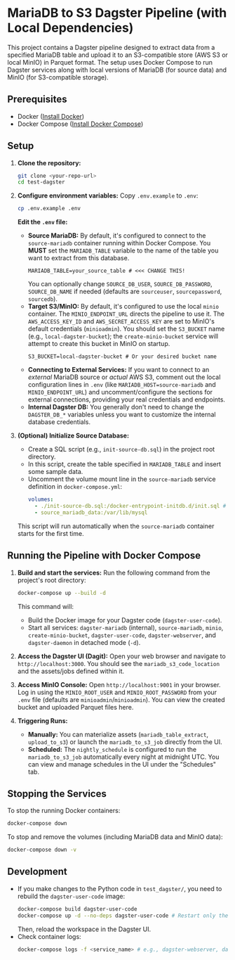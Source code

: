 # MariaDB to S3 Dagster Pipeline (with Local Dependencies)

This project contains a Dagster pipeline designed to extract data from a specified MariaDB table and upload it to an S3-compatible store (AWS S3 or local MinIO) in Parquet format. The setup uses Docker Compose to run Dagster services along with local versions of MariaDB (for source data) and MinIO (for S3-compatible storage).

## Prerequisites

*   Docker ([Install Docker](https://docs.docker.com/get-docker/))
*   Docker Compose ([Install Docker Compose](https://docs.docker.com/compose/install/))

## Setup

1.  **Clone the repository:**
    ```bash
    git clone <your-repo-url>
    cd test-dagster
    ```

2.  **Configure environment variables:**
    Copy `.env.example` to `.env`:
    ```bash
    cp .env.example .env
    ```
    **Edit the `.env` file:**
    *   **Source MariaDB:** By default, it's configured to connect to the `source-mariadb` container running within Docker Compose. You **MUST** set the `MARIADB_TABLE` variable to the name of the table you want to extract from this database.
        ```dotenv
        MARIADB_TABLE=your_source_table # <<< CHANGE THIS!
        ```
        You can optionally change `SOURCE_DB_USER`, `SOURCE_DB_PASSWORD`, `SOURCE_DB_NAME` if needed (defaults are `sourceuser`, `sourcepassword`, `sourcedb`).
    *   **Target S3/MinIO:** By default, it's configured to use the local `minio` container. The `MINIO_ENDPOINT_URL` directs the pipeline to use it. The `AWS_ACCESS_KEY_ID` and `AWS_SECRET_ACCESS_KEY` are set to MinIO's default credentials (`minioadmin`). You should set the `S3_BUCKET` name (e.g., `local-dagster-bucket`); the `create-minio-bucket` service will attempt to create this bucket in MinIO on startup.
        ```dotenv
        S3_BUCKET=local-dagster-bucket # Or your desired bucket name
        ```
    *   **Connecting to External Services:** If you want to connect to an *external* MariaDB source or *actual* AWS S3, comment out the local configuration lines in `.env` (like `MARIADB_HOST=source-mariadb` and `MINIO_ENDPOINT_URL`) and uncomment/configure the sections for external connections, providing your real credentials and endpoints.
    *   **Internal Dagster DB:** You generally don't need to change the `DAGSTER_DB_*` variables unless you want to customize the internal database credentials.

3.  **(Optional) Initialize Source Database:**
    *   Create a SQL script (e.g., `init-source-db.sql`) in the project root directory.
    *   In this script, create the table specified in `MARIADB_TABLE` and insert some sample data.
    *   Uncomment the volume mount line in the `source-mariadb` service definition in `docker-compose.yml`:
        ```yaml
        volumes:
          - ./init-source-db.sql:/docker-entrypoint-initdb.d/init.sql # < UNCOMMENT THIS
          - source_mariadb_data:/var/lib/mysql
        ```
    This script will run automatically when the `source-mariadb` container starts for the first time.

## Running the Pipeline with Docker Compose

1.  **Build and start the services:**
    Run the following command from the project's root directory:
    ```bash
    docker-compose up --build -d
    ```
    This command will:
    *   Build the Docker image for your Dagster code (`dagster-user-code`).
    *   Start all services: `dagster-mariadb` (internal), `source-mariadb`, `minio`, `create-minio-bucket`, `dagster-user-code`, `dagster-webserver`, and `dagster-daemon` in detached mode (`-d`).

2.  **Access the Dagster UI (Dagit):**
    Open your web browser and navigate to `http://localhost:3000`.
    You should see the `mariadb_s3_code_location` and the assets/jobs defined within it.

3.  **Access MinIO Console:**
    Open `http://localhost:9001` in your browser. Log in using the `MINIO_ROOT_USER` and `MINIO_ROOT_PASSWORD` from your `.env` file (defaults are `minioadmin`/`minioadmin`). You can view the created bucket and uploaded Parquet files here.

4.  **Triggering Runs:**
    *   **Manually:** You can materialize assets (`mariadb_table_extract`, `upload_to_s3`) or launch the `mariadb_to_s3_job` directly from the UI.
    *   **Scheduled:** The `nightly_schedule` is configured to run the `mariadb_to_s3_job` automatically every night at midnight UTC. You can view and manage schedules in the UI under the "Schedules" tab.

## Stopping the Services

To stop the running Docker containers:

```bash
docker-compose down
```

To stop and remove the volumes (including MariaDB data and MinIO data):

```bash
docker-compose down -v
```

## Development

*   If you make changes to the Python code in `test_dagster/`, you need to rebuild the `dagster-user-code` image:
    ```bash
    docker-compose build dagster-user-code
    docker-compose up -d --no-deps dagster-user-code # Restart only the user code service
    ```
    Then, reload the workspace in the Dagster UI.
*   Check container logs:
    ```bash
    docker-compose logs -f <service_name> # e.g., dagster-webserver, dagster-user-code, minio, source-mariadb
    ```
